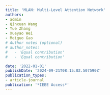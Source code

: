 ```yaml
---
title: 'MLAN: Multi-Level Attention Network'
authors:
- admin
- Qinxuan Wang
- Yue Zhang
- Xueyao Wei
- Meiguo Gao
# Author notes (optional)
# author_notes:
#   - 'Equal contribution'
#   - 'Equal contribution'

date: '2022-01-01'
publishDate: '2024-09-21T08:15:02.507590Z'
publication_types:
- article-journal
publication: '*IEEE Access*'
---
```

